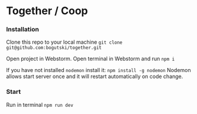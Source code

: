 # Together / Coop

### Installation 

Clone this repo to your local machine 
`git clone git@github.com:bogutski/together.git`

Open project in Webstorm.
Open terminal in Webstorm and run `npm i`

If you have not installed `nodemon` install it: `npm install -g nodemon`
Nodemon allows start server once and it will restart automatically on code change. 

### Start 
Run in terminal `npm run dev`
